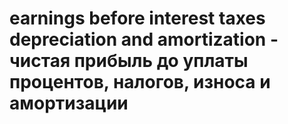# earnings before interest taxes depreciation and amortization - чистая прибыль до уплаты процентов, налогов, износа и амортизации
